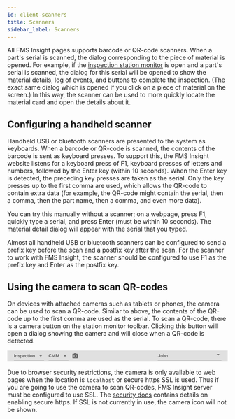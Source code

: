 ```yaml
---
id: client-scanners
title: Scanners
sidebar_label: Scanners
---
```


All FMS Insight pages supports barcode or QR-code scanners.
When a part's serial is scanned, the dialog corresponding to the piece of material is opened.
For example, if the [inspection station monitor](client-station-monitor.md) is open and a part's serial is scanned,
the dialog for this serial will be opened to show the material details, log of events, and buttons to
complete the inspection. (The exact same dialog which is opened if you click on a piece of material on the screen.)
In this way, the scanner can be used to more quickly locate the material card and open the details about it.

## Configuring a handheld scanner

Handheld USB or bluetooth scanners are presented to the system as keyboards.
When a barcode or QR-code is scanned, the contents of the barcode is sent as
keyboard presses. To support this, the FMS Insight website listens for a
keyboard press of F1, keyboard presses of letters and numbers, followed by
the Enter key (within 10 seconds). When the Enter key is detected, the
preceding key presses are taken as the serial. Only the key presses up to
the first comma are used, which allows the QR-code to contain extra data (for
example, the QR-code might contain the serial, then a comma, then the part
name, then a comma, and even more data).

You can try this manually without a scanner; on a webpage, press F1, quickly type
a serial, and press Enter (must be within 10 seconds). The material detail dialog
will appear with the serial that you typed.

Almost all handheld USB or bluetooth scanners can be configured to send a prefix key
before the scan and a postfix key after the scan. For the scanner to work with
FMS Insight, the scanner should be configured to use F1 as the prefix key and Enter
as the postfix key.

## Using the camera to scan QR-codes

On devices with attached cameras such as tablets or phones, the camera can be used to
scan a QR-code. Similar to above, the contents of the QR-code up to the first comma
are used as the serial. To scan a QR-code, there is a camera button on the
station monitor toolbar. Clicking this button will open a dialog showing the camera
and will close when a QR-code is detected.

![Screenshot of station monitor toolbar](/docs/assets/insight-station-monitor-toolbar.jpg)

Due to browser security restrictions, the camera is only available to
web pages when the location is `localhost` or secure https SSL is used. Thus if you
are going to use the camera to scan QR-codes, FMS Insight server must be configured to
use SSL. The [security docs](security.md) contains details on enabling secure
https. If SSL is not currently in use, the camera icon will not be shown.
